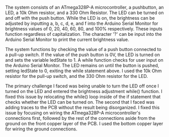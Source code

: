 The system consists of an ATmega328P-A microcontroller, a pushbutton, an LED, a 10k Ohm resistor, and a 330 Ohm Resistor. The LED can be turned on and off with the push button. While the LED is on, the brightness can be adjusted by inputting a, b, c, d, e, and f into the Arduino Serial Monitor for brightness values of 0, 20, 40, 60, 80, and 100% respectively. These inputs function regardless of capitalization. The character '?' can be input into the Arduino Serial Monitor to print the current brightness value.

The system functions by checking the value of a push button connected to a pull-up switch. If the value of the push button is 0V, the LED is turned on and sets the variable ledState to 1. A while function checks for user input on the Arduino Serial Monitor. The LED remains on until the button is pushed, setting ledState to 0, exiting the while statement above. I used the 10k Ohm resistor for the pull-up switch, and the 330 Ohm resistor for the LED.

The primary challenge I faced was being unable to turn the LED off once I turned on the LED and entered the brightness adjustment while() function. I fixed this issue by relocating the while() loop inside of the if statement that checks whether the LED can be turned on. The second that I faced was adding traces to the PCB without the result being disorganized. I fixed this issue by focusing on wiring the ATmega328P-A microcontroller's connections first, followed by the rest of the connections aside from the ground on the front copper layer of the PCB. I used the bottom copper layer for wiring the ground connections.

